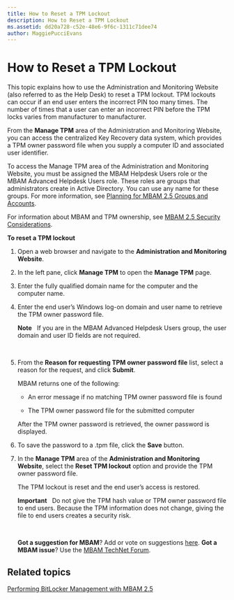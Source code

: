 ```yaml
---
title: How to Reset a TPM Lockout
description: How to Reset a TPM Lockout
ms.assetid: dd20a728-c52e-48e6-9f6c-1311c71dee74
author: MaggiePucciEvans
---
```


# How to Reset a TPM Lockout


This topic explains how to use the Administration and Monitoring Website (also referred to as the Help Desk) to reset a TPM lockout. TPM lockouts can occur if an end user enters the incorrect PIN too many times. The number of times that a user can enter an incorrect PIN before the TPM locks varies from manufacturer to manufacturer.

From the **Manage TPM** area of the Administration and Monitoring Website, you can access the centralized Key Recovery data system, which provides a TPM owner password file when you supply a computer ID and associated user identifier.

To access the Manage TPM area of the Administration and Monitoring Website, you must be assigned the MBAM Helpdesk Users role or the MBAM Advanced Helpdesk Users role. These roles are groups that administrators create in Active Directory. You can use any name for these groups. For more information, see [Planning for MBAM 2.5 Groups and Accounts](planning-for-mbam-25-groups-and-accounts.md#bkmk-helpdesk-roles).

For information about MBAM and TPM ownership, see [MBAM 2.5 Security Considerations](mbam-25-security-considerations.md#bkmk-tpm).

**To reset a TPM lockout**

1.  Open a web browser and navigate to the **Administration and Monitoring Website**.

2.  In the left pane, click **Manage TPM** to open the **Manage TPM** page.

3.  Enter the fully qualified domain name for the computer and the computer name.

4.  Enter the end user’s Windows log-on domain and user name to retrieve the TPM owner password file.

    **Note**  
    If you are in the MBAM Advanced Helpdesk Users group, the user domain and user ID fields are not required.

     

5.  From the **Reason for requesting TPM owner password file** list, select a reason for the request, and click **Submit**.

    MBAM returns one of the following:

    -   An error message if no matching TPM owner password file is found

    -   The TPM owner password file for the submitted computer

    After the TPM owner password is retrieved, the owner password is displayed.

6.  To save the password to a .tpm file, click the **Save** button.

7.  In the **Manage TPM** area of the **Administration and Monitoring Website**, select the **Reset TPM lockout** option and provide the TPM owner password file.

    The TPM lockout is reset and the end user’s access is restored.

    **Important**  
    Do not give the TPM hash value or TPM owner password file to end users. Because the TPM information does not change, giving the file to end users creates a security risk.

     

    **Got a suggestion for MBAM**? Add or vote on suggestions [here](http://mbam.uservoice.com/forums/268571-microsoft-bitlocker-administration-and-monitoring). **Got a MBAM issue**? Use the [MBAM TechNet Forum](https://social.technet.microsoft.com/Forums/home?forum=mdopmbam).

## Related topics


[Performing BitLocker Management with MBAM 2.5](performing-bitlocker-management-with-mbam-25.md)

 

 





